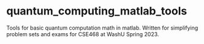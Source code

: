 # quantum_computing_matlab_tools
Tools for basic quantum computation math in matlab. Written for simplifying problem sets and exams for  CSE468 at WashU Spring 2023.
